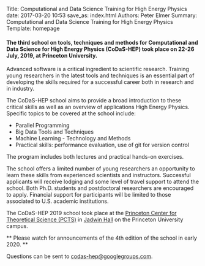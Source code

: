 Title: Computational and Data Science Training for High Energy Physics
date: 2017-03-20 10:53
save_as: index.html
Authors: Peter Elmer
Summary: Computational and Data Science Training for High Energy Physics
Template: homepage

#### The third school on tools, techniques and methods for Computational and Data Science for High Energy Physics (CoDaS-HEP) took place on 22-26 July, 2019, at Princeton University.

Advanced software is a critical ingredient to scientific research. Training young researchers in the latest tools and techniques is an essential part of developing the skills required for a successful career both in research and in industry.

The CoDaS-HEP school aims to provide a broad introduction to these critical skills as well as an overview of applications High Energy Physics. Specific topics to be covered at the school include:

  * Parallel Programming 
  * Big Data Tools and Techniques
  * Machine Learning - Technology and Methods
  * Practical skills: performance evaluation, use of git for version control

The program includes both lectures and practical hands-on exercises.

The school offers a limited number of young researchers an opportunity to learn these skills from experienced scientists and instructors. Successful applicants will receive lodging and some level of travel support to attend the school. Both Ph.D. students and postdoctoral researchers are encouraged to apply. Financial support for participants will be limited to those associated to U.S. academic institutions.

The CoDaS-HEP 2019 school took place at the [Princeton Center for Theoretical Science (PCTS)](http://pcts.princeton.edu/pcts/index.html) in [Jadwin Hall](https://goo.gl/maps/x1tAczDvWFB2) on the Princeton University campus.

** Please watch for announcements of the 4th edition of the school in early 2020. **

Questions can be sent to [codas-hep@googlegroups.com](codas-hep@googlegroups.com).
